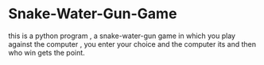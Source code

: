 # Snake-Water-Gun-Game
this is a python program , a snake-water-gun game in which you play against the computer , you enter your choice and the computer its and then who win gets the point.
